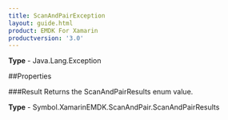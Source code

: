 ```yaml
---
title: ScanAndPairException
layout: guide.html
product: EMDK For Xamarin 
productversion: '3.0' 
---
```


    

**Type** - Java.Lang.Exception

##Properties

###Result
Returns the ScanAndPairResults enum value.

**Type** - Symbol.XamarinEMDK.ScanAndPair.ScanAndPairResults
